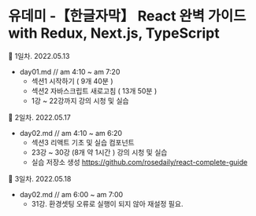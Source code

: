 # 유데미 -【한글자막】 React 완벽 가이드 with Redux, Next.js, TypeScript

🌼 1일차. 2022.05.13
- day01.md // am 4:10 ~ am 7:20
  - 섹션1 시작하기 ( 9개 40분 )
  - 섹션2 자바스크립트 새로고침 ( 13개 50분 ) 
  - 1강 ~ 22강까지 강의 시청 및 실습

🌼 2일차. 2022.05.17
- day02.md // am 4:10 ~ am 6:20
  - 섹션3 리액트 기초 및 실습 컴포넌트
  - 23강 ~ 30강 (8개 약 1시간 )  강의 시청 및 실습
  - 실습 저장소 생성 https://github.com/rosedaily/react-complete-guide 

🌼 3일차. 2022.05.18
- day02.md // am 6:00 ~ am 7:00
  - 31강. 환경셋팅 오류로 실행이 되지 않아 재설정 필요.